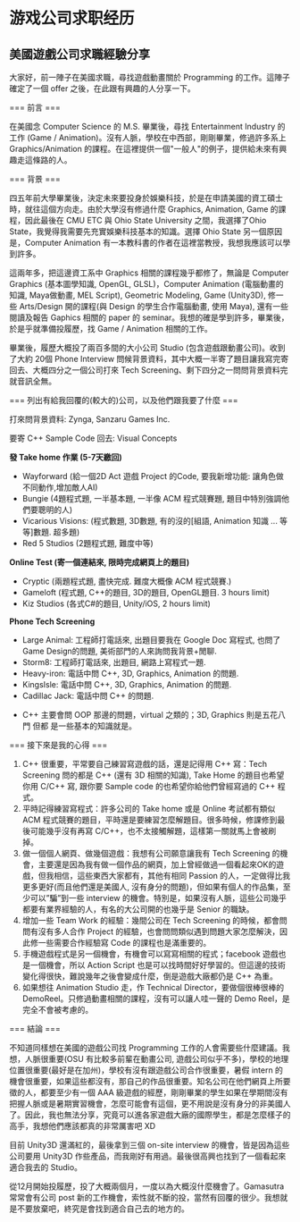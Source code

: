 # 游戏公司求职经历

## 美國遊戲公司求職經驗分享

大家好，前一陣子在美國求職，尋找遊戲動畫關於 Programming 的工作。這陣子確定了一個 offer 之後，在此跟有興趣的人分享一下。

=== 前言 ===

在美國念 Computer Science 的 M.S. 畢業後，尋找 Entertainment Industry 的工作 (Game / Animation)。沒有人脈，學校在中西部，剛剛畢業，修過許多系上 Graphics/Animation 的課程。在這裡提供一個"一般人"的例子，提供給未來有興趣走這條路的人。

=== 背景 ===

四五年前大學畢業後，決定未來要投身於娛樂科技，於是在申請美國的資工碩士時，就往這個方向走。由於大學沒有修過什麼 Graphics, Animation, Game 的課程，因此最後在 CMU ETC 與 Ohio State University 之間，我選擇了Ohio State，我覺得我需要先充實娛樂科技基本的知識。選擇 Ohio State 另一個原因是，Computer Animation 有一本教科書的作者在這裡當教授，我想我應該可以學到許多。

這兩年多，把這邊資工系中 Graphics 相關的課程幾乎都修了，無論是 Computer Graphics (基本圖學知識, OpenGL, GLSL)，Computer Animation (電腦動畫的知識, Maya做動畫, MEL Script), Geometric Modeling, Game (Unity3D), 修一些 Arts/Design 開的課程(與 Design 的學生合作電腦動畫, 使用 Maya), 還有一些閱讀及報告 Gaphics 相關的 paper 的 seminar。我想的確是學到許多，畢業後，於是乎就準備投履歷，找 Game / Animation 相關的工作。

畢業後，履歷大概投了兩百多間的大小公司 Studio (包含遊戲跟動畫公司)。收到了大約 20個 Phone Interview 問候背景資料，其中大概一半寄了題目讓我寫完寄回去、大概四分之一個公司打來 Tech Screening、剩下四分之一問問背景資料完就音訊全無。

=== 列出有給我回覆的(較大的)公司，以及他們跟我要了什麼 ===

打來問背景資料: Zynga, Sanzaru Games Inc.

要寄 C++ Sample Code 回去: Visual Concepts

**發 Take home 作業 (5-7天繳回)**

+ Wayforward (給一個2D Act 遊戲 Project 的Code, 要我新增功能: 讓角色做不同動作,增加敵人AI)
+ Bungie (4題程式題, 一半基本題, 一半像 ACM 程式競賽題, 題目中特別強調他們要聰明的人)
+ Vicarious Visions: (程式數題, 3D數題, 有的沒的[組語, Animation 知識 ... 等等]數題. 超多題)
+ Red 5 Studios (2題程式題, 難度中等)

**Online Test (寄一個連結來, 限時完成網頁上的題目)**

+ Cryptic (兩題程式題, 盡快完成. 難度大概像 ACM 程式競賽.)
+ Gameloft (程式題, C++的題目, 3D的題目, OpenGL題目. 3 hours limit)
+ Kiz Studios (各式C#的題目, Unity/iOS, 2 hours limit)

**Phone Tech Screening**

+ Large Animal: 工程師打電話來, 出題目要我在 Google Doc 寫程式, 也問了Game Design的問題, 美術部門的人來詢問我背景+閒聊.
+ Storm8: 工程師打電話來, 出題目, 網路上寫程式一題.
+ Heavy-iron: 電話中問 C++, 3D, Graphics, Animation 的問題.
+ KingsIsle: 電話中問 C++, 3D, Graphics, Animation 的問題.
+ Cadillac Jack: 電話中問 C++ 的問題.

* C++ 主要會問 OOP 那邊的問題，virtual 之類的；3D, Graphics 則是五花八門 但都
是一些基本的知識就是。

=== 接下來是我的心得 ===

1. C++ 很重要，平常要自己練習寫遊戲的話，還是記得用 C++ 寫：Tech Screening 問的都是 C++ (還有 3D 相關的知識), Take Home 的題目也希望你用 C/C++ 寫, 跟你要 Sample code 的也希望你給他們曾經寫過的 C++ 程式。
2. 平時記得練習寫程式：許多公司的 Take home 或是 Online 考試都有類似 ACM 程式競賽的題目，平時還是要練習怎麼解題目。很多時候，修課修到最後可能幾乎沒有再寫 C/C++，也不太接觸解題，這樣第一關就馬上會被刷掉。
3. 做一個個人網頁、做幾個遊戲：我想有公司願意讓我有 Tech Screening 的機會，主要還是因為我有做一個作品的網頁，加上曾經做過一個看起來OK的遊戲，但我相信，這些東西大家都有，其他有相同 Passion 的人，一定做得比我更多更好(而且他們還是美國人, 沒有身分的問題)，但如果有個人的作品集，至少可以”騙”到一些 interview 的機會。特別是，如果沒有人脈，這些公司幾乎都要有業界經驗的人，有名的大公司開的也幾乎是 Senior 的職缺。
4. 增加一些 Team Work 的經驗：幾間公司在 Tech Screening 的時候，都會問問有沒有多人合作 Project 的經驗，也會問問類似遇到問題大家怎麼解決，因此修一些需要合作經驗寫 Code 的課程也是滿重要的。
5. 手機遊戲程式是另一個機會，有機會可以寫寫相關的程式；facebook 遊戲也是一個機會，所以 Action Script 也是可以找時間好好學習的。但這邊的技術變化得很快，難說幾年之後會變成什麼，倒是遊戲大廠都仍是 C++ 為重。
6. 如果想往 Animation Studio 走，作 Technical Director，要做個很棒很棒的 DemoReel。只修過動畫相關的課程，沒有可以讓人哇一聲的 Demo Reel，是完全不會被考慮的。

=== 結論 ===

不知道同樣想在美國的遊戲公司找 Programming 工作的人會需要些什麼建議。我想，人脈很重要(OSU 有比較多前輩在動畫公司, 遊戲公司似乎不多)，學校的地理位置很重要(最好是在加州)，學校有沒有跟遊戲公司合作很重要，暑假 intern 的機會很重要，如果這些都沒有，那自己的作品很重要。知名公司在他們網頁上所要徵的人，都要至少有一個 AAA 級遊戲的經歷，剛剛畢業的學生如果在學期間沒有把握人脈或是暑期實習機會，怎麼可能會有這個，更不用說是沒有身分的非美國人了。因此，我也無法分享，究竟可以進各家遊戲大廠的國際學生，都是怎麼樣子的高手，我想他們應該都真的非常厲害吧 XD

目前 Unity3D 還滿紅的，最後拿到三個 on-site interview 的機會，皆是因為這些公司要用 Unity3D 作些產品，而我剛好有用過。最後很高興也找到了一個看起來適合我去的 Studio。

從12月開始投履歷，投了大概兩個月，一度以為大概沒什麼機會了。Gamasutra 常常會有公司 post 新的工作機會，索性就不斷的投，當然有回覆的很少。我想就是不要放棄吧，終究是會找到適合自己去的地方的。

